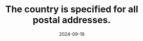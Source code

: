 ---
N: '124'
Rubrique: Internationalisation
title: The country is specified for all postal addresses. 
abstract: 
categories: [" Internationalisation"]
agrege: O4124-E035
opquast: '4 124'
indiceebook: '35'
description: "Rule n° 035"
before: "034"
weight: "035"
after: "036"
actif: '1'
layout: rules
date: 2024-09-18
tags: ["", ""]
objectif: ["", ""]
Meo: [""]
Controle: [""
]
epubcheck: 
ace: 
humancheck: true
Source: ["Opquast"]
Referentiel: [""]
Steps: ["", ""]
---